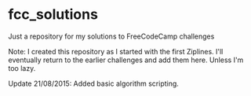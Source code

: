 # fcc_solutions
Just a repository for my solutions to FreeCodeCamp challenges

Note: I created this repository as I started with the first Ziplines. I'll eventually return to the earlier challenges and add them here. Unless I'm too lazy.

Update 21/08/2015: Added basic algorithm scripting.
